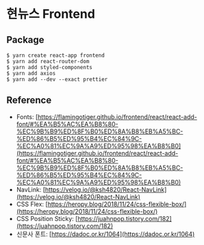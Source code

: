# 현뉴스 Frontend

## Package
```
$ yarn create react-app frontend
$ yarn add react-router-dom
$ yarn add styled-components
$ yarn add axios
$ yarn add --dev --exact prettier
```

## Reference
- Fonts: [https://flamingotiger.github.io/frontend/react/react-add-font/#%EA%B5%AC%EA%B8%80-%EC%9B%B9%ED%8F%B0%ED%8A%B8%EB%A5%BC-%ED%86%B5%ED%95%B4%EC%84%9C-%EC%A0%81%EC%9A%A9%ED%95%98%EA%B8%B0](https://flamingotiger.github.io/frontend/react/react-add-font/#%EA%B5%AC%EA%B8%80-%EC%9B%B9%ED%8F%B0%ED%8A%B8%EB%A5%BC-%ED%86%B5%ED%95%B4%EC%84%9C-%EC%A0%81%EC%9A%A9%ED%95%98%EA%B8%B0)
- NavLink: [https://velog.io/@ksh4820/React-NavLink](https://velog.io/@ksh4820/React-NavLink)
- CSS Flex: [https://heropy.blog/2018/11/24/css-flexible-box/](https://heropy.blog/2018/11/24/css-flexible-box/)
- CSS Position Sticky: [https://juahnpop.tistory.com/182](https://juahnpop.tistory.com/182)
- 신문사 폰트: [https://dadoc.or.kr/1064](https://dadoc.or.kr/1064)
